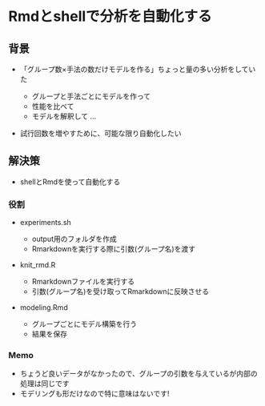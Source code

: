 # Rmdとshellで分析を自動化する

## 背景

- 「グループ数×手法の数だけモデルを作る」ちょっと量の多い分析をしていた
  - グループと手法ごとにモデルを作って
  - 性能を比べて
  - モデルを解釈して ...
  
- 試行回数を増やすために、可能な限り自動化したい

## 解決策

- shellとRmdを使って自動化する

### 役割

- experiments.sh
  - output用のフォルダを作成
  - Rmarkdownを実行する際に引数(グループ名)を渡す

- knit_rmd.R
  - Rmarkdownファイルを実行する
  - 引数(グループ名)を受け取ってRmarkdownに反映させる

- modeling.Rmd
  - グループごとにモデル構築を行う
  - 結果を保存
  
  
### Memo

- ちょうど良いデータがなかったので、グループの引数を与えているが内部の処理は同じです
- モデリングも形だけなので特に意味はないです!